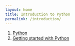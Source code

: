 ```yaml
---
layout: home
title: Introduction to Python
permalink: /introduction/
---
```


1. [Python](1-python)
1. [Getting started with Python](2-syntax)
